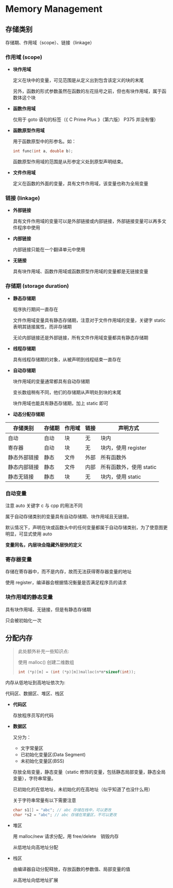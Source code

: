 # Memory Management

## 存储类别

存储期、作用域（scope）、链接（linkage）

### 作用域 (scope)

-   **块作用域**

    定义在块中的变量，可见范围是从定义出到包含该定义的块的末尾

    另外，函数的形式参数虽然在函数的左花括号之前，但也有块作用域，属于函数体这个块

-   **函数作用域**

    仅用于 goto 语句的标签（《 C Prime Plus 》（第六版） P375 并没有懂）

-   **函数原型作用域**

    用于函数原型中的形参名。如：

    ```c
    int func(int a, double b);
    ```

    函数原型作用域的范围是从形参定义处到原型声明结束。

-   **文件作用域**

    定义在函数的外面的变量，具有文件作用域，该变量也称为全局变量



### 链接 (linkage)

-   **外部链接**

    具有文件作用域的变量可以是外部链接或内部链接，外部链接变量可以再多文件程序中使用

-   **内部链接**

    内部链接只能在一个翻译单元中使用
    
-   **无链接**

    具有块作用域、函数作用域或函数原型作用域的变量都是无链接变量



### 存储期 (storage duration)

-   **静态存储期**

    程序执行期间一直存在

    文件作用域变量具有静态存储期，注意对于文件作用域的变量，关键字 static 表明其链接属性，而非存储期

    无论内部链接还是外部链接，所有文件作用域变量都具有静态存储期

-   **线程存储期**

    具有线程存储期的对象，从被声明到线程结束一直存在

-   **自动存储期**

    块作用域的变量通常都具有自动存储期

    变长数组稍有不同，他们的存储期从声明处到块的末尾

    块作用域也能具有静态存储期，加上 static 即可

-   **动态分配存储期**



| **存储类别** | **存储期** | **作用域** | 链接 | 声明方式                |
| ------------ | ---------- | ---------- | ---- | ----------------------- |
| 自动         | 自动       | 块         | 无   | 块内                    |
| 寄存器       | 自动       | 块         | 无   | 块内，使用 register     |
| 静态外部链接 | 静态       | 文件       | 外部 | 所有函数外              |
| 静态内部链接 | 静态       | 文件       | 内部 | 所有函数外，使用 static |
| 静态无链接   | 静态       | 块         | 无   | 块内，使用 static       |



### 自动变量

注意 auto 关键字 c 与 cpp 的用法不同

属于自动存储类别的变量具有自动存储期、块作用域且无链接。

默认情况下，声明在块或函数头中的任何变量都属于自动存储类别，为了使意图更明显，可显式使用 auto

**变量同名，内层块会隐藏外层快的定义**



### 寄存器变量

存储在寄存器中，而不是内存，故而无法获得寄存器变量的地址

使用 register，编译器会根据情况衡量是否满足程序员的请求



### 块作用域的静态变量

具有块作用域、无链接，但是有静态存储期

只会被初始化一次



## 分配内存

>   此处额外补充一些知识点:
>
>   使用 malloc() 创建二维数组
>
>   ```c
>   int (*p)[m] = (int (*p)[m])malloc(n*m*sizeof(int));
>   ```



内存从低地址到高地址依次为:

代码区、数据区、堆区、栈区

-   **代码区**

    存放程序员写的代码

-   **数据区**

    又分为：

    -   文字常量区
    -   已初始化变量区(Data Segment)
    -   未初始化变量区(BSS)

    存放全局变量，静态变量（static 修饰的变量，包括静态局部变量，静态全局变量），字符串常量。

    已初始化的在低地址，未初始化的在高地址（似乎知道了也没什么用）

    关于字符串常量有以下需要注意

    ```c
    char s1[] = "abc"; // abc 存储在栈中，可以更改
    char *s2 = "abc"; // abc 存储在常量区，不可以更改
    ```

    

-   堆区

    用 malloc/new 请求分配，用 free/delete　销毁内存

    从低地址向高地址分配

-   栈区

    由编译器自动分配释放，存放函数的参数值、局部变量的值

    从高地址向低地址扩展